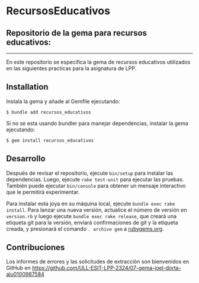 # RecursosEducativos
## Repositorio de la gema para recursos educativos:
* * *
En este repositorio se especifica la gema de recursos educativos utilizados en las siguientes practicas para la asignatura de LPP.

## Installation

Instala la gema y añade al Gemfile ejecutando:

    $ bundle add recursos_educativos

Si no se esta usando bundler para manejar dependencias, instalar la gema ejecutando:

    $ gem install recursos_educativos


## Desarrollo

Después de revisar el repositorio, ejecute `bin/setup` para instalar las dependencias. Luego, ejecute `rake test-unit` para ejecutar las pruebas. También puede ejecutar `bin/console` para obtener un mensaje interactivo que le permitirá experimentar.

Para instalar esta joya en su máquina local, ejecute `bundle exec rake install`. Para lanzar una nueva versión, actualice el número de versión en `version.rb` y luego ejecute `bundle exec rake release`, que creará una etiqueta git para la versión, enviará confirmaciones de git y la etiqueta creada, y presionará el comando `. archivo gem` a [rubygems.org](https://rubygems.org).

## Contribuciones

Los informes de errores y las solicitudes de extracción son bienvenidos en GitHub en https://github.com/ULL-ESIT-LPP-2324/07-gema-joel-dorta-alu0100987584
